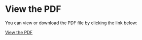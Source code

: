 # View the PDF

You can view or download the PDF file by clicking the link below:

[View the PDF](./en.subjects/en.subject.CPP02pdf)